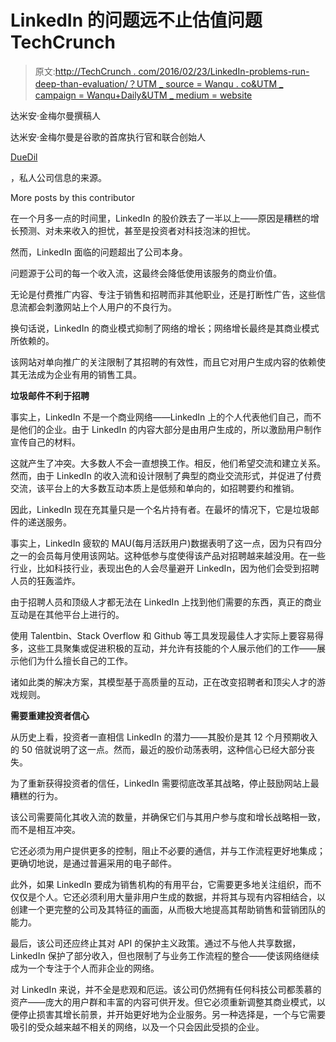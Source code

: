 # LinkedIn 的问题远不止估值问题 TechCrunch

> 原文:[http://TechCrunch . com/2016/02/23/LinkedIn-problems-run-deep-than-evaluation/？UTM _ source = Wanqu . co&UTM _ campaign = Wanqu+Daily&UTM _ medium = website](http://techcrunch.com/2016/02/23/linkedin-problems-run-deeper-than-valuation/?utm_source=wanqu.co&utm_campaign=Wanqu+Daily&utm_medium=website)

达米安·金梅尔曼撰稿人

达米安·金梅尔曼是谷歌的首席执行官和联合创始人

[DueDil](https://www.duedil.com/)

，私人公司信息的来源。

More posts by this contributor

在一个月多一点的时间里，LinkedIn 的股价跌去了一半以上——原因是糟糕的增长预测、对未来收入的担忧，甚至是投资者对科技泡沫的担忧。

然而，LinkedIn 面临的问题超出了公司本身。

问题源于公司的每一个收入流，这最终会降低使用该服务的商业价值。

无论是付费推广内容、专注于销售和招聘而非其他职业，还是打断性广告，这些信息流都会刺激网站上个人用户的不良行为。

换句话说，LinkedIn 的商业模式抑制了网络的增长；网络增长最终是其商业模式所依赖的。

该网站对单向推广的关注限制了其招聘的有效性，而且它对用户生成内容的依赖使其无法成为企业有用的销售工具。

**垃圾邮件不利于招聘**

事实上，LinkedIn 不是一个商业网络——LinkedIn 上的个人代表他们自己，而不是他们的企业。由于 LinkedIn 的内容大部分是由用户生成的，所以激励用户制作宣传自己的材料。

这就产生了冲突。大多数人不会一直想换工作。相反，他们希望交流和建立关系。然而，由于 LinkedIn 的收入流和设计限制了典型的商业交流形式，并促进了付费交流，该平台上的大多数互动本质上是低频和单向的，如招聘要约和推销。

因此，LinkedIn 现在充其量只是一个名片持有者。在最坏的情况下，它是垃圾邮件的递送服务。

事实上，LinkedIn 疲软的 MAU(每月活跃用户)数据表明了这一点，因为只有四分之一的会员每月使用该网站。这种低参与度使得该产品对招聘越来越没用。在一些行业，比如科技行业，表现出色的人会尽量避开 LinkedIn，因为他们会受到招聘人员的狂轰滥炸。

由于招聘人员和顶级人才都无法在 LinkedIn 上找到他们需要的东西，真正的商业互动是在其他平台上进行的。

使用 Talentbin、Stack Overflow 和 Github 等工具发现最佳人才实际上要容易得多，这些工具聚集或促进积极的互动，并允许有技能的个人展示他们的工作——展示他们为什么擅长自己的工作。

诸如此类的解决方案，其模型基于高质量的互动，正在改变招聘者和顶尖人才的游戏规则。

**需要重建投资者信心**

从历史上看，投资者一直相信 LinkedIn 的潜力——其股价是其 12 个月预期收入的 50 倍就说明了这一点。然而，最近的股价动荡表明，这种信心已经大部分丧失。

为了重新获得投资者的信任，LinkedIn 需要彻底改革其战略，停止鼓励网站上最糟糕的行为。

该公司需要简化其收入流的数量，并确保它们与其用户参与度和增长战略相一致，而不是相互冲突。

它还必须为用户提供更多的控制，阻止不必要的通信，并与工作流程更好地集成；更确切地说，是通过普遍采用的电子邮件。

此外，如果 LinkedIn 要成为销售机构的有用平台，它需要更多地关注组织，而不仅仅是个人。它还必须利用大量非用户生成的数据，并将其与现有内容相结合，以创建一个更完整的公司及其特征的画面，从而极大地提高其帮助销售和营销团队的能力。

最后，该公司还应终止其对 API 的保护主义政策。通过不与他人共享数据，LinkedIn 保护了部分收入，但也限制了与业务工作流程的整合——使该网络继续成为一个专注于个人而非企业的网络。

对 LinkedIn 来说，并不全是悲观和厄运。该公司仍然拥有任何科技公司都羡慕的资产——庞大的用户群和丰富的内容可供开发。但它必须重新调整其商业模式，以便停止损害其增长前景，并开始更好地为企业服务。另一种选择是，一个与它需要吸引的受众越来越不相关的网络，以及一个只会因此受损的企业。